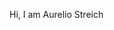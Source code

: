 Hi, I am Aurelio Streich

<!---
AurelioStreich/AurelioStreich is a ✨ special ✨ repository because its `README.md` (this file) appears on your GitHub profile.
You can click the Preview link to take a look at your changes.
--->
